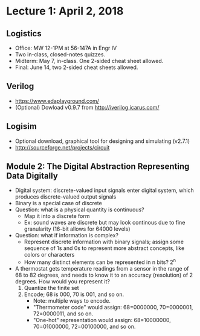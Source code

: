 # Lecture 1: April 2, 2018
## Logistics
* Office: MW 12-1PM at 56-147A in Engr IV
* Two in-class, closed-notes quizzes.
* Midterm: May 7, in-class. One 2-sided cheat sheet allowed.
* Final: June 14, two 2-sided cheat sheets allowed.
## Verilog
* https://www.edaplayground.com/
* (Optional) Dowload v0.9.7 from http://iverilog.icarus.com/
## Logisim
* Optional download, graphical tool for designing and simulating (v2.7.1)
* http://sourceforge.net/projects/circuit
## Module 2: The Digital Abstraction Representing Data Digitally
* Digital system: discrete-valued input signals enter digital system, which produces discrete-valued output signals
* Binary is a special case of discrete
* Question: what is a physical quantity is continuous?
  * Map it into a discrete form
  * Ex: sound waves are discrete but may look continous due to fine granularity (16-bit allows for 64000 levels)
* Question: what if information is complex?
  * Represent discrete information with binary signals; assign some sequence of 1s and 0s to represent more abstract concepts, like colors or characters
  * How many distinct elements can be represented in n bits? 2<sup>n</sup>
* A thermostat gets temperature readings from a sensor in the range of 68 to 82 degrees, and needs to know it to an accuracy (resolution) of 2 degrees. How would you represent it?
  1. Quantize the finite set
  2. Encode; 68 is 000, 70 is 001, and so on. 
     * Note: multiple ways to encode. 
     * "Thermometer code" would assign: 68=0000000, 70=0000001, 72=0000011, and so on. 
     * "One-hot" representation would assign: 68=10000000, 70=01000000, 72=00100000, and so on.
